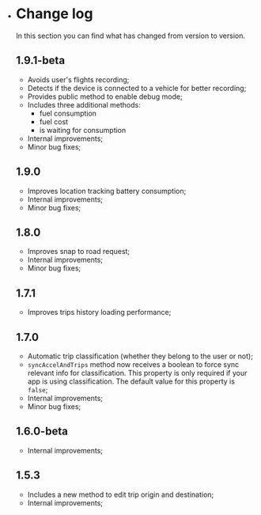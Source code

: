 - # Change log

  In this section you can find what has changed from version to version.

  ## 1.9.1-beta

  - Avoids user's flights recording;
  - Detects if the device is connected to a vehicle for better recording;
  - Provides public method to enable debug mode;
  - Includes three additional methods:
    - fuel consumption
    - fuel cost
    - is waiting for consumption
  - Internal improvements;
  - Minor bug fixes;

  ## 1.9.0

  - Improves location tracking battery consumption;
  - Internal improvements;
  - Minor bug fixes;

  ## 1.8.0

  - Improves snap to road request;
  - Internal improvements;
  - Minor bug fixes;

  ## 1.7.1

  - Improves trips history loading performance;

  ## 1.7.0

  - Automatic trip classification (whether they belong to the user or not);
  - `syncAccelAndTrips` method now receives a boolean to force sync relevant info for classification. This property is only required if your app is using classification. The default value for this property is `false`;
  - Internal improvements;
  - Minor bug fixes;

  ## 1.6.0-beta

  - Internal improvements;

  ## 1.5.3

  - Includes a new method to edit trip origin and destination;
  - Internal improvements;
